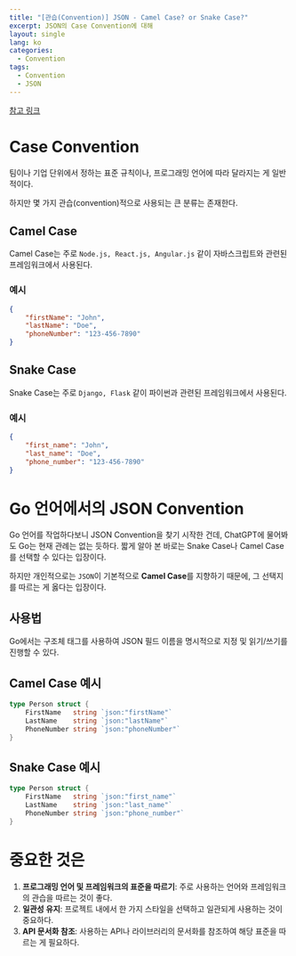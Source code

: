 ```yaml
---
title: "[관습(Convention)] JSON - Camel Case? or Snake Case?"
excerpt: JSON의 Case Convention에 대해
layout: single
lang: ko
categories:
  - Convention
tags:
  - Convention
  - JSON
---
```



[참고 링크](https://stackoverflow.com/questions/5543490/json-naming-convention-snake-case-camelcase-or-pascalcase)


# Case Convention
팀이나 기업 단위에서 정하는 표준 규칙이나, 프로그래밍 언어에 따라 달라지는 게 일반적이다.

하지만 몇 가지 관습(convention)적으로 사용되는 큰 분류는 존재한다.

## Camel Case
Camel Case는 주로 `Node.js, React.js, Angular.js` 같이 자바스크립트와 관련된 프레임워크에서 사용된다.

### 예시
```json
{
    "firstName": "John",
    "lastName": "Doe",
    "phoneNumber": "123-456-7890"
}
```

## Snake Case
Snake Case는 주로 `Django, Flask` 같이 파이썬과 관련된 프레임워크에서 사용된다.

### 예시
```json
{
    "first_name": "John",
    "last_name": "Doe",
    "phone_number": "123-456-7890"
}
```

# Go 언어에서의 JSON Convention
Go 언어를 작업하다보니 JSON Convention을 찾기 시작한 건데, ChatGPT에 물어봐도 Go는 현재 관례는 없는 듯하다. 짧게 알아 본 바로는 Snake Case나 Camel Case를 선택할 수 있다는 입장이다.

하지만 개인적으로는 `JSON`이 기본적으로 **Camel Case**를 지향하기 때문에, 그 선택지를 따르는 게 옳다는 입장이다.

## 사용법
Go에서는 구조체 태그를 사용하여 JSON 필드 이름을 명시적으로 지정 및 읽기/쓰기를 진행할 수 있다.

## Camel Case 예시
```go
type Person struct {
    FirstName   string `json:"firstName"`
    LastName    string `json:"lastName"`
    PhoneNumber string `json:"phoneNumber"`
}
```

## Snake Case 예시
```go
type Person struct {
    FirstName   string `json:"first_name"`
    LastName    string `json:"last_name"`
    PhoneNumber string `json:"phone_number"`
}
```


# 중요한 것은
1. **프로그래밍 언어 및 프레임워크의 표준을 따르기**: 주로 사용하는 언어와 프레임워크의 관습을 따르는 것이 좋다.
2. **일관성 유지**: 프로젝트 내에서 한 가지 스타일을 선택하고 일관되게 사용하는 것이 중요하다.
3. **API 문서화 참조**: 사용하는 API나 라이브러리의 문서화를 참조하여 해당 표준을 따르는 게 필요하다.
